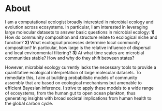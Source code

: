 # About

I am a computational ecologist broadly interested in microbial ecology and evolution across ecosystems. In particular, I am interested in leveraging large molecular datasets to answer basic questions in microbial ecology: **1)** How do community composition and structure relate to ecological niche and function? **2)** What ecological processes determine local community composition? In particular, how large is the relative influence of dispersal and local environmental filtering? **3)** At what time scales are microbial communities stable? How and why do they shift between states?

However, microbial ecology currently lacks the necessary tools to provide a quantitative ecological interpretation of large molecular datasets. To remediate this, I aim at building probabilistic models of community assembly that are based on ecological mechanisms but amenable to efficient Bayesian inference. I strive to apply these models to a wide range of ecosystems, from the human gut to open ocean plankton, thus generating insights with broad societal implications from human health to the global carbon cycle.


